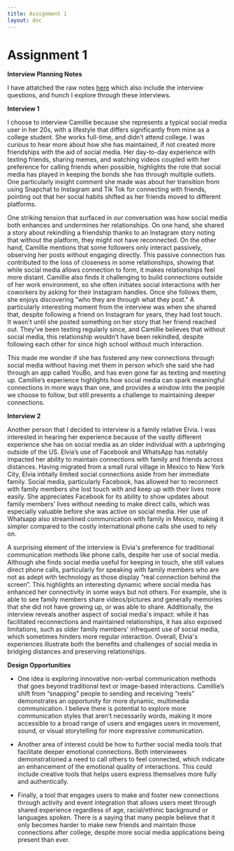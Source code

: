 ```yaml
---
title: Assignment 1
layout: doc
---
```



# Assignment 1

**Interview Planning Notes**

I have attatched the raw notes [here](https://docs.google.com/document/d/1OnQPIjzWuRLGWcP7arN_g1hScMbGfCl9BtDwdlr3TEw/edit?usp=sharing) which also include the interview questions, and hunch I explore through these interviews. 

**Interview 1** 



I choose to interview Camillie because she represents a typical social media user in her 20s, with a lifestyle that differs significantly from mine as a college student. She works full-time, and didn’t attend college. I was curious to hear more about how she has maintained, if not created more friendships with the aid of social media. Her day-to-day experience with texting friends, sharing memes, and watching videos coupled with her preference for calling friends when possible, highlights the role that social media has played in keeping the bonds she has through multiple outlets. One particularly insight comment she made was about her transition from using Snapchat to Instagram and Tik Tok for connecting with friends, pointing out that her social habits shifted as her friends moved to different platforms. 

One striking tension that surfaced in our conversation was how social media both enhances and undermines her relationships. On one hand, she shared a story about rekindling a friendship thanks to an Instagram story noting that without the platform, they might not have reconnected. On the other hand, Camillie mentions that some followers only interact passively, observing her posts without engaging directly. This passive connection has contributed to the loss of closeness in some relationships, showing that while social media allows connection to form, it makes relationships feel more distant. Camillie also finds it challenging to build connections outside of her work environment, so she often initiates social interactions with her coworkers by asking for their Instagram handles. Once she follows them, she enjoys discovering "who they are through what they post." A particularly interesting moment from the interview was when she shared that, despite following a friend on Instagram for years, they had lost touch. It wasn't until she posted something on her story that her friend reached out. They've been texting regularly since, and Camillie believes that without social media, this relationship wouldn’t have been rekindled, despite following each other for since high school without much interaction.

This made me wonder if she has fostered any new connections through social media without having met them in person which she said she had through an app called YouBo, and has even gone far as texting and meeting up. Camillie’s experience highlights how social media can spark meaningful connections in more ways than one, and provides a window into the people we choose to follow, but still presents a challenge to maintaining deeper connections. 

**Interview 2** 

Another person that I decided to interview is a family relative Elvia. I was interested in hearing her experience because of the vastly different experience she has on social media as an older individual with a upbringing outside of the US. Elvia’s use of Facebook and WhatsApp has notably impacted her ability to maintain connections with family and friends across distances. Having migrated from a small rural village in Mexico to New York City, Elvia intitally limited social connections aside from her immediate family. Social media, particularly Facebook, has allowed her to reconnect with family members she lost touch with and keep up with their lives more easily. She appreciates Facebook for its ability to show updates about family members’ lives without needing to make direct calls, which was especially valuable before she was active on social media. Her use of Whatsapp also streamlined communication with family in Mexico, making it simpler compared to the costly international phone calls she used to rely on. 

A surprising element of the interview is Elvia's preference for traditional communication methods like phone calls, despite her use of social media. Although she finds social media useful for keeping in touch, she still values direct phone calls, particularly for speaking with family members who are not as adept with technology as those display “real connection behind the screen”. This highlights an interesting dynamic where social media has enhanced her connectivity in some ways but not others. For example, she is able to see family members share videos/pictures and generally memories that she did not have growing up, or was able to share. Additionally, the interview reveals another aspect of social media's impact: while it has facilitated reconnections and maintained relationships, it has also exposed limitations, such as older family members' infrequent use of social media, which sometimes hinders more regular interaction. Overall, Elvia's experiences illustrate both the benefits and challenges of social media in bridging distances and preserving relationships.

**Design Opportunities** 
- One idea is exploring innovative non-verbal communication methods that goes beyond traditional text or image-based interactions. Camillie’s shift from “snapping” people to sending and receiving “reels” demonstrates an opportunity for more dynamic, multimedia communication. I believe there is potential to explore more communication styles that aren’t necessarily words, making it more accessible to a broad range of users and engages users in movement, sound, or visual storytelling for more expressive communication. 

-  Another area of interest could be how to further social media tools that facilitate deeper emotional connections. Both interviewees demonstrationed a need to call others to feel connected, which indicate an enhancement of the emotional quality of interactions. This could include creative tools that helps users express themselves more fully and authentically. 

- Finally, a tool that engages users to make and foster new connections through activity and event integration that allows users meet through shared experience regardless of age, racial/ethinic background or languages spoken. There is a saying that many people believe that it only becomes harder to make new friends and maintain those connections after college, despite more social media applications being present than ever. 